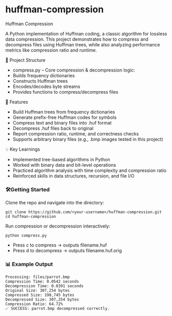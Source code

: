 # huffman-compression
Huffman Compression

A Python implementation of Huffman coding, a classic algorithm for lossless data compression. This project demonstrates how to compress and decompress files using Huffman trees, while also analyzing performance metrics like compression ratio and runtime.

📂 Project Structure
  - compress.py – Core compression & decompression logic:
  - Builds frequency dictionaries
  - Constructs Huffman trees
  - Encodes/decodes byte streams
  - Provides functions to compress/decompress files

🚀 Features
  - Build Huffman trees from frequency dictionaries
  - Generate prefix-free Huffman codes for symbols
  - Compress text and binary files into .huf format
  - Decompress .huf files back to original
  - Report compression ratio, runtime, and correctness checks
  - Supports arbitrary binary files (e.g., .bmp images tested in this project)

💡 Key Learnings
  - Implemented tree-based algorithms in Python
  - Worked with binary data and bit-level operations
  - Practiced algorithm analysis with time complexity and compression ratio
  - Reinforced skills in data structures, recursion, and file I/O

### 🛠️Getting Started
Clone the repo and navigate into the directory:
```
git clone https://github.com/<your-username>/huffman-compression.git
cd huffman-compression
```

Run compression or decompression interactively:
```
python compress.py
```
- Press c to compress → outputs filename.huf
- Press d to decompress → outputs filename.huf.orig

### 📊 Example Output
```
Processing: files/parrot.bmp
Compression Time: 0.0542 seconds
Decompression Time: 0.0391 seconds
Original Size: 307,254 bytes
Compressed Size: 198,745 bytes
Decompressed Size: 307,254 bytes
Compression Ratio: 64.72%
✅ SUCCESS: parrot.bmp decompressed correctly.
```
